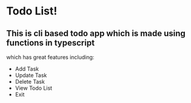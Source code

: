 # Todo List!
## This is cli based todo app which is made using functions in typescript
which has great features including:
* Add Task
* Update Task
* Delete Task
* View Todo List
* Exit
